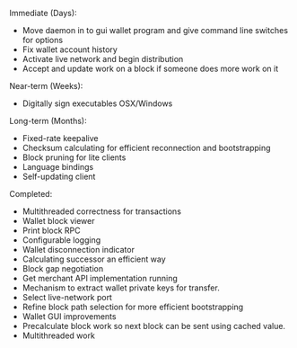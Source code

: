 Immediate (Days):
* Move daemon in to gui wallet program and give command line switches for options
* Fix wallet account history
* Activate live network and begin distribution
* Accept and update work on a block if someone does more work on it  

Near-term (Weeks):
* Digitally sign executables OSX/Windows

Long-term (Months):
* Fixed-rate keepalive
* Checksum calculating for efficient reconnection and bootstrapping
* Block pruning for lite clients
* Language bindings
* Self-updating client

Completed:
* Multithreaded correctness for transactions
* Wallet block viewer
* Print block RPC
* Configurable logging
* Wallet disconnection indicator
* Calculating successor an efficient way
* Block gap negotiation  
* Get merchant API implementation running  
* Mechanism to extract wallet private keys for transfer.  
* Select live-network port  
* Refine block path selection for more efficient bootstrapping  
* Wallet GUI improvements  
* Precalculate block work so next block can be sent using cached value.
* Multithreaded work  
